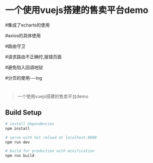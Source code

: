 # 一个使用vuejs搭建的售卖平台demo

#集成了echarts的使用

#axios的具体使用

#路由守卫

#请求路由不正确时,报错页面


#避免陷入回调地狱

#分页的使用---ing

#

#
> 一个使用vuejs搭建的售卖平台demo

## Build Setup

``` bash
# install dependencies
npm install

# serve with hot reload at localhost:8080
npm run dev

# build for production with minification
npm run build
```
